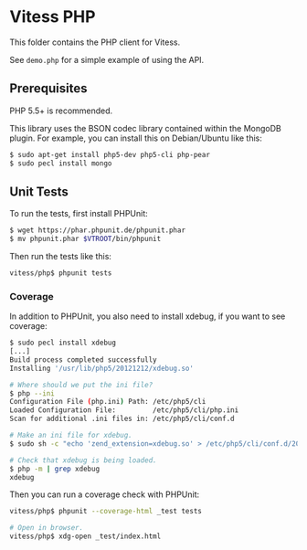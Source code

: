 # Vitess PHP

This folder contains the PHP client for Vitess.

See `demo.php` for a simple example of using the API.

## Prerequisites

PHP 5.5+ is recommended.

This library uses the BSON codec library contained within the MongoDB plugin.
For example, you can install this on Debian/Ubuntu like this:

``` sh
$ sudo apt-get install php5-dev php5-cli php-pear
$ sudo pecl install mongo
```

## Unit Tests

To run the tests, first install PHPUnit:

``` sh
$ wget https://phar.phpunit.de/phpunit.phar
$ mv phpunit.phar $VTROOT/bin/phpunit
```

Then run the tests like this:

``` sh
vitess/php$ phpunit tests
```

### Coverage

In addition to PHPUnit, you also need to install xdebug, if you want to see
coverage:

``` sh
$ sudo pecl install xdebug
[...]
Build process completed successfully
Installing '/usr/lib/php5/20121212/xdebug.so'

# Where should we put the ini file?
$ php --ini
Configuration File (php.ini) Path: /etc/php5/cli
Loaded Configuration File:         /etc/php5/cli/php.ini
Scan for additional .ini files in: /etc/php5/cli/conf.d

# Make an ini file for xdebug.
$ sudo sh -c "echo 'zend_extension=xdebug.so' > /etc/php5/cli/conf.d/20-xdebug.ini"

# Check that xdebug is being loaded.
$ php -m | grep xdebug
xdebug
```

Then you can run a coverage check with PHPUnit:

``` sh
vitess/php$ phpunit --coverage-html _test tests

# Open in browser.
vitess/php$ xdg-open _test/index.html
```

